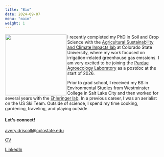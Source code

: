 ```yaml
---
title: "Bio"
date: 2024-09-07
menu: "main"
weight: 1
---
```


<img align="left" width="200" src="/img/headshot.png" />

I recently completed my PhD in Soil and Crop Science with the [Agricultural Sustainability and Climate Impacts lab](https://ascilab.colostate.edu/) at Colorado State University, where my work focused on irrigation-related greenhouse gas emssions. I am very excited to be joining the [Purdue Agroecology Laboratory](https://ag.purdue.edu/department/agry/lab-sites/pal/index.html) as a postdoc at the start of 2026. 

Prior to grad school, I received my BS in Environmental Studies from Westminster College in Salt Lake City and then worked for several years with the [Ehleringer lab](https://www.ehleringer.net/). In a previous career, I was an aerialist on the US Ski Team. Outside of science, I spend my time cooking, gardening, traveling, and playing outside.

#### Let's connect! 

avery.driscoll@colostate.edu


[CV](/files/DriscollCV_aug2025.pdf)


[LinkedIn](https://www.linkedin.com/in/avery-driscoll-978624218/)


